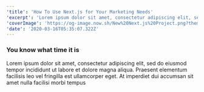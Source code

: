 ```yaml
---
'title': 'How To Use Next.js for Your Marketing Needs'
'excerpt': 'Lorem ipsum dolor sit amet, consectetur adipiscing elit, sed do eiusmod tempor incididunt ut labore et dolore magna aliqua. Praesent elementum facilisis leo vel fringilla est ullamcorper eget. At imperdiet dui accumsan sit amet nulla facilisi morbi tempus'
'coverImage': 'https://og-image.now.sh/New%20Next.js%20Project.png?theme=light&md=1&fontSize=100px&images=https%3A%2F%2Fassets.zeit.co%2Fimage%2Fupload%2Ffront%2Fassets%2Fdesign%2Fzeit-black-triangle.svg&images=https%3A%2F%2Fres.cloudinary.com%2Fzeit-inc%2Fimage%2Ffetch%2Fhttps%3A%2F%2Fraw.githubusercontent.com%2Fzeit%2Fnow%2Fmaster%2Fpackages%2Fframeworks%2Flogos%2Fnext.svg'
'date': '2020-03-16T05:35:07.322Z'
---
```


### You know what time it is

Lorem ipsum dolor sit amet, consectetur adipiscing elit, sed do eiusmod tempor incididunt ut labore et dolore magna aliqua. Praesent elementum facilisis leo vel fringilla est ullamcorper eget. At imperdiet dui accumsan sit amet nulla facilisi morbi tempus
